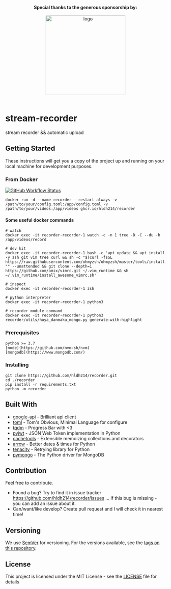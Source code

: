 <p align="center">
  <b>Special thanks to the generous sponsorship by:</b>
  <br><br>
  <a target="_blank" href="https://jb.gg/OpenSourceSupport">
    <img src="https://resources.jetbrains.com/storage/products/company/brand/logos/jb_beam.svg" width=250 alt="logo">
  </a>
  <br><br>
</p>

# stream-recorder

stream recorder &amp;&amp; automatic upload

## Getting Started

These instructions will get you a copy of the project up and running on your local machine for development purposes.

### From Docker

[![GitHub Workflow Status](https://img.shields.io/github/workflow/status/hldh214/recorder/Docker%20Image%20CI.svg)](https://github.com/hldh214/recorder/pkgs/container/recorder)

``` shell
docker run -d --name recorder --restart always -v /path/to/your/config.toml:/app/config.toml -v /path/to/your/videos:/app/videos ghcr.io/hldh214/recorder
```

#### Some useful docker commands

```shell
# watch
docker exec -it recorder-recorder-1 watch -c -n 1 tree -D -C --du -h /app/videos/record

# dev kit
docker exec -it recorder-recorder-1 bash -c 'apt update && apt install -y zsh git vim tree curl && sh -c "$(curl -fsSL https://raw.githubusercontent.com/ohmyzsh/ohmyzsh/master/tools/install.sh)" "" --unattended && git clone --depth=1 https://github.com/amix/vimrc.git ~/.vim_runtime && sh ~/.vim_runtime/install_awesome_vimrc.sh'

# inspect
docker exec -it recorder-recorder-1 zsh

# python interpreter
docker exec -it recorder-recorder-1 python3

# recorder module command
docker exec -it recorder-recorder-1 python3 recorder/utils/huya_danmaku_mongo.py generate-with-highlight
```

### Prerequisites

```
python >= 3.7
[node](https://github.com/nvm-sh/nvm)
[mongodb](https://www.mongodb.com/)
```

### Installing

``` shell
git clone https://github.com/hldh214/recorder.git
cd ./recorder
pip install -r requirements.txt
python -m recorder
```

## Built With

* [google-api](https://github.com/googleapis/google-api-python-client) - Brilliant api client
* [toml](https://github.com/toml-lang/toml) - Tom's Obvious, Minimal Language for configure
* [tqdm](https://github.com/tqdm/tqdm) - Progress Bar with <3
* [pyjwt](https://github.com/jpadilla/pyjwt) - JSON Web Token implementation in Python
* [cachetools](https://github.com/tkem/cachetools) - Extensible memoizing collections and decorators
* [arrow](https://github.com/arrow-py/arrow) - Better dates & times for Python
* [tenacity](https://github.com/jd/tenacity) - Retrying library for Python
* [pymongo](https://github.com/mongodb/mongo-python-driver) - The Python driver for MongoDB

## Contribution

Feel free to contribute.

* Found a bug? Try to find it in issue tracker https://github.com/hldh214/recorder/issues ... If this bug is missing -
  you can add an issue about it.
* Can/want/like develop? Create pull request and I will check it in nearest time!

## Versioning

We use [SemVer](http://semver.org/) for versioning. For the versions available, see
the [tags on this repository](https://github.com/hldh214/recorder/tags).

## License

This project is licensed under the MIT License - see the [LICENSE](LICENSE) file for details
